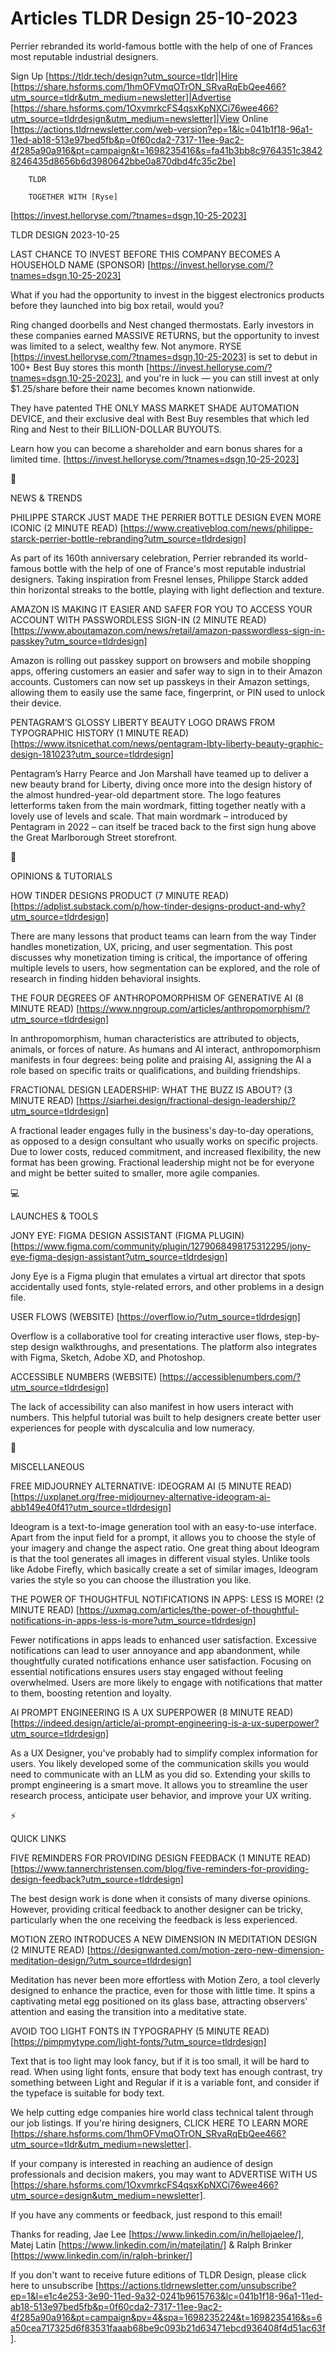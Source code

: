 # Articles TLDR Design 25-10-2023

Perrier rebranded its world-famous bottle with the help of one of
Frances most reputable industrial designers.  

Sign Up [https://tldr.tech/design?utm_source=tldr]|Hire
[https://share.hsforms.com/1hmOFVmqOTrON_SRvaRqEbQee466?utm_source=tldr&utm_medium=newsletter]|Advertise
[https://share.hsforms.com/1OxvmrkcFS4qsxKpNXCi76wee466?utm_source=tldrdesign&utm_medium=newsletter]|View
Online
[https://actions.tldrnewsletter.com/web-version?ep=1&lc=041b1f18-96a1-11ed-ab18-513e97bed5fb&p=0f60cda2-7317-11ee-9ac2-4f285a90a916&pt=campaign&t=1698235416&s=fa41b3bb8c9764351c38428246435d8656b6d3980642bbe0a870dbd4fc35c2be]


		TLDR 

		TOGETHER WITH [Ryse]
[https://invest.helloryse.com/?tnames=dsgn,10-25-2023]

TLDR DESIGN 2023-10-25

 LAST CHANCE TO INVEST BEFORE THIS COMPANY BECOMES A HOUSEHOLD NAME
(SPONSOR) [https://invest.helloryse.com/?tnames=dsgn,10-25-2023] 

 What if you had the opportunity to invest in the biggest electronics
products before they launched into big box retail, would you?

Ring changed doorbells and Nest changed thermostats. Early investors
in these companies earned MASSIVE RETURNS, but the opportunity to
invest was limited to a select, wealthy few. Not anymore. RYSE
[https://invest.helloryse.com/?tnames=dsgn,10-25-2023] is set to debut
in 100+ Best Buy stores this month
[https://invest.helloryse.com/?tnames=dsgn,10-25-2023], and you're in
luck — you can still invest at only $1.25/share before their name
becomes known nationwide.

They have patented THE ONLY MASS MARKET SHADE AUTOMATION DEVICE, and
their exclusive deal with Best Buy resembles that which led Ring and
Nest to their BILLION-DOLLAR BUYOUTS.

Learn how you can become a shareholder and earn bonus shares for a
limited time. [https://invest.helloryse.com/?tnames=dsgn,10-25-2023]

📱 

NEWS & TRENDS

 PHILIPPE STARCK JUST MADE THE PERRIER BOTTLE DESIGN EVEN MORE ICONIC
(2 MINUTE READ)
[https://www.creativebloq.com/news/philippe-starck-perrier-bottle-rebranding?utm_source=tldrdesign]


 As part of its 160th anniversary celebration, Perrier rebranded its
world-famous bottle with the help of one of France's most reputable
industrial designers. Taking inspiration from Fresnel lenses, Philippe
Starck added thin horizontal streaks to the bottle, playing with light
deflection and texture. 

 AMAZON IS MAKING IT EASIER AND SAFER FOR YOU TO ACCESS YOUR ACCOUNT
WITH PASSWORDLESS SIGN-IN (2 MINUTE READ)
[https://www.aboutamazon.com/news/retail/amazon-passwordless-sign-in-passkey?utm_source=tldrdesign]


 Amazon is rolling out passkey support on browsers and mobile shopping
apps, offering customers an easier and safer way to sign in to their
Amazon accounts. Customers can now set up passkeys in their Amazon
settings, allowing them to easily use the same face, fingerprint, or
PIN used to unlock their device. 

 PENTAGRAM’S GLOSSY LIBERTY BEAUTY LOGO DRAWS FROM TYPOGRAPHIC
HISTORY (1 MINUTE READ)
[https://www.itsnicethat.com/news/pentagram-lbty-liberty-beauty-graphic-design-181023?utm_source=tldrdesign]


 Pentagram’s Harry Pearce and Jon Marshall have teamed up to deliver
a new beauty brand for Liberty, diving once more into the design
history of the almost hundred-year-old department store. The logo
features letterforms taken from the main wordmark, fitting together
neatly with a lovely use of levels and scale. That main wordmark –
introduced by Pentagram in 2022 – can itself be traced back to the
first sign hung above the Great Marlborough Street storefront. 

🚀 

OPINIONS & TUTORIALS

 HOW TINDER DESIGNS PRODUCT (7 MINUTE READ)
[https://adplist.substack.com/p/how-tinder-designs-product-and-why?utm_source=tldrdesign]


 There are many lessons that product teams can learn from the way
Tinder handles monetization, UX, pricing, and user segmentation. This
post discusses why monetization timing is critical, the importance of
offering multiple levels to users, how segmentation can be explored,
and the role of research in finding hidden behavioral insights. 

 THE FOUR DEGREES OF ANTHROPOMORPHISM OF GENERATIVE AI (8 MINUTE READ)
[https://www.nngroup.com/articles/anthropomorphism/?utm_source=tldrdesign]


 In anthropomorphism, human characteristics are attributed to objects,
animals, or forces of nature. As humans and AI interact,
anthropomorphism manifests in four degrees: being polite and praising
AI, assigning the AI a role based on specific traits or
qualifications, and building friendships. 

 FRACTIONAL DESIGN LEADERSHIP: WHAT THE BUZZ IS ABOUT? (3 MINUTE READ)
[https://siarhei.design/fractional-design-leadership/?utm_source=tldrdesign]


 A fractional leader engages fully in the business's day-to-day
operations, as opposed to a design consultant who usually works on
specific projects. Due to lower costs, reduced commitment, and
increased flexibility, the new format has been growing. Fractional
leadership might not be for everyone and might be better suited to
smaller, more agile companies. 

💻 

LAUNCHES & TOOLS

 JONY EYE: FIGMA DESIGN ASSISTANT (FIGMA PLUGIN)
[https://www.figma.com/community/plugin/1279068498175312295/jony-eye-figma-design-assistant?utm_source=tldrdesign]


 Jony Eye is a Figma plugin that emulates a virtual art director that
spots accidentally used fonts, style-related errors, and other
problems in a design file. 

 USER FLOWS (WEBSITE) [https://overflow.io/?utm_source=tldrdesign] 

 Overflow is a collaborative tool for creating interactive user flows,
step-by-step design walkthroughs, and presentations. The platform also
integrates with Figma, Sketch, Adobe XD, and Photoshop. 

 ACCESSIBLE NUMBERS (WEBSITE)
[https://accessiblenumbers.com/?utm_source=tldrdesign] 

 The lack of accessibility can also manifest in how users interact
with numbers. This helpful tutorial was built to help designers create
better user experiences for people with dyscalculia and low numeracy. 

🎁 

MISCELLANEOUS

 FREE MIDJOURNEY ALTERNATIVE: IDEOGRAM AI (5 MINUTE READ)
[https://uxplanet.org/free-midjourney-alternative-ideogram-ai-abb149e40f41?utm_source=tldrdesign]


 Ideogram is a text-to-image generation tool with an easy-to-use
interface. Apart from the input field for a prompt, it allows you to
choose the style of your imagery and change the aspect ratio. One
great thing about Ideogram is that the tool generates all images in
different visual styles. Unlike tools like Adobe Firefly, which
basically create a set of similar images, Ideogram varies the style so
you can choose the illustration you like. 

 THE POWER OF THOUGHTFUL NOTIFICATIONS IN APPS: LESS IS MORE! (2
MINUTE READ)
[https://uxmag.com/articles/the-power-of-thoughtful-notifications-in-apps-less-is-more?utm_source=tldrdesign]


 Fewer notifications in apps leads to enhanced user satisfaction.
Excessive notifications can lead to user annoyance and app
abandonment, while thoughtfully curated notifications enhance user
satisfaction. Focusing on essential notifications ensures users stay
engaged without feeling overwhelmed. Users are more likely to engage
with notifications that matter to them, boosting retention and
loyalty. 

 AI PROMPT ENGINEERING IS A UX SUPERPOWER (8 MINUTE READ)
[https://indeed.design/article/ai-prompt-engineering-is-a-ux-superpower?utm_source=tldrdesign]


 As a UX Designer, you've probably had to simplify complex information
for users. You likely developed some of the communication skills you
would need to communicate with an LLM as you did so. Extending your
skills to prompt engineering is a smart move. It allows you to
streamline the user research process, anticipate user behavior, and
improve your UX writing. 

⚡ 

QUICK LINKS

 FIVE REMINDERS FOR PROVIDING DESIGN FEEDBACK (1 MINUTE READ)
[https://www.tannerchristensen.com/blog/five-reminders-for-providing-design-feedback?utm_source=tldrdesign]


 The best design work is done when it consists of many diverse
opinions. However, providing critical feedback to another designer can
be tricky, particularly when the one receiving the feedback is less
experienced. 

 MOTION ZERO INTRODUCES A NEW DIMENSION IN MEDITATION DESIGN (2 MINUTE
READ)
[https://designwanted.com/motion-zero-new-dimension-meditation-design/?utm_source=tldrdesign]


 Meditation has never been more effortless with Motion Zero, a tool
cleverly designed to enhance the practice, even for those with little
time. It spins a captivating metal egg positioned on its glass base,
attracting observers' attention and easing the transition into a
meditative state. 

 AVOID TOO LIGHT FONTS IN TYPOGRAPHY (5 MINUTE READ)
[https://pimpmytype.com/light-fonts/?utm_source=tldrdesign] 

 Text that is too light may look fancy, but if it is too small, it
will be hard to read. When using light fonts, ensure that body text
has enough contrast, try something between Light and Regular if it is
a variable font, and consider if the typeface is suitable for body
text. 

 We help cutting edge companies hire world class technical talent
through our job listings. If you're hiring designers, CLICK HERE TO
LEARN MORE
[https://share.hsforms.com/1hmOFVmqOTrON_SRvaRqEbQee466?utm_source=tldr&utm_medium=newsletter].


If your company is interested in reaching an audience of design
professionals and decision makers, you may want to ADVERTISE WITH US
[https://share.hsforms.com/1OxvmrkcFS4qsxKpNXCi76wee466?utm_source=design&utm_medium=newsletter].


If you have any comments or feedback, just respond to this email! 

Thanks for reading, 
Jae Lee [https://www.linkedin.com/in/hellojaelee/], Matej Latin
[https://www.linkedin.com/in/matejlatin/] & Ralph Brinker
[https://www.linkedin.com/in/ralph-brinker/] 

If you don't want to receive future editions of TLDR Design,
please click here to unsubscribe
[https://actions.tldrnewsletter.com/unsubscribe?ep=1&l=e1c4e253-3e90-11ed-9a32-0241b9615763&lc=041b1f18-96a1-11ed-ab18-513e97bed5fb&p=0f60cda2-7317-11ee-9ac2-4f285a90a916&pt=campaign&pv=4&spa=1698235224&t=1698235416&s=6a50cea717325d6f83531faaab68be9c093b21d63471ebcd936408f4d51ac63f].


 